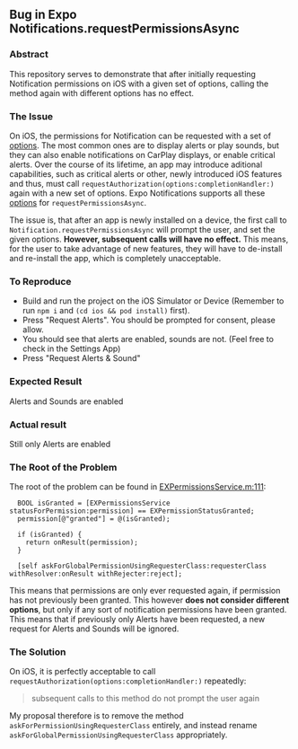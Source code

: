 ## Bug in Expo Notifications.requestPermissionsAsync

### Abstract

This repository serves to demonstrate that after initially requesting Notification permissions on iOS with a given set of options, calling the method again with different options has no effect.

### The Issue

On iOS, the permissions for Notification can be requested with a set of [options](https://developer.apple.com/documentation/usernotifications/unauthorizationoptions). The most common ones are to display alerts or play sounds, but they can also enable notifications on CarPlay displays, or enable critical alerts. Over the course of its lifetime, an app may introduce aditional capabilities, such as critical alerts or other, newly introduced iOS features and thus, must call `requestAuthorization(options:completionHandler:)` again with a new set of options. Expo Notifications supports all these [options](https://docs.expo.dev/versions/latest/sdk/notifications/#requestpermissionsasyncrequest-notificationpermissionsrequest-promisenotificationpermissionsstatus) for  `requestPermissionsAsync`.

The issue is, that after an app is newly installed on a device, the first call to `Notification.requestPermissionsAsync` will prompt the user, and set the given options. **However, subsequent calls will have no effect.**
This means, for the user to take advantage of new features, they will have to de-install and re-install the app, which is completely unacceptable.

### To Reproduce

* Build and run the project on the iOS Simulator or Device (Remember to run `npm i` and `(cd ios && pod install)` first).
* Press "Request Alerts". You should be prompted for consent, please allow.
* You should see that alerts are enabled, sounds are not. (Feel free to check in the Settings App)
* Press "Request Alerts & Sound"

### Expected Result

Alerts and Sounds are enabled

### Actual result

Still only Alerts are enabled

### The Root of the Problem

The root of the problem can be found in [EXPermissionsService.m:111](https://github.com/expo/expo/blob/168ee43f71f005baa11edf98e518593443e1807a/packages/expo-modules-core/ios/Services/Permissions/EXPermissionsService.m#L111):

```objc
  BOOL isGranted = [EXPermissionsService statusForPermission:permission] == EXPermissionStatusGranted;
  permission[@"granted"] = @(isGranted);
  
  if (isGranted) {
    return onResult(permission);
  }
  
  [self askForGlobalPermissionUsingRequesterClass:requesterClass withResolver:onResult withRejecter:reject];
```

This means that permissions are only ever requested again, if permission has not previously been granted. This however **does not consider different options**, but only if any sort of notification permissions have been granted. This means that if previously only Alerts have been requested, a new request for Alerts and Sounds will be ignored.

### The Solution

On iOS, it is perfectly acceptable to call `requestAuthorization(options:completionHandler:)` repeatedly: 
> subsequent calls to this method do not prompt the user again

My proposal therefore is to remove the method `askForPermissionUsingRequesterClass` entirely, and instead rename `askForGlobalPermissionUsingRequesterClass` appropriately.



